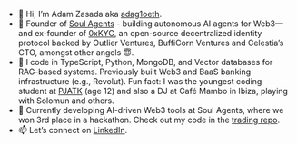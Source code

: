 - 👋 Hi, I’m Adam Zasada aka [adag1oeth](https://www.x.com/adag1oeth/).
- 👀 Founder of [Soul Agents](https://www.x.com/soul_agents/) - building autonomous AI agents for Web3—and ex-founder of [0xKYC](https://www.x.com/0xKYC/), an open-source decentralized identity protocol backed by Outlier Ventures, BuffiCorn Ventures and Celestia’s CTO, amongst other angels 😇.
- 🌱 I code in TypeScript, Python, MongoDB, and Vector databases for RAG-based systems. Previously built Web3 and BaaS banking infrastructure (e.g., Revolut). Fun fact: I was the youngest coding student at [PJATK](https://pja.edu.pl/) (age 12) and also a DJ at Café Mambo in Ibiza, playing with Solomun and others.
- 💞️ Currently developing AI-driven Web3 tools at Soul Agents, where we won 3rd place in a hackathon. Check out my code in the [trading repo](https://www.github.com/adamzasada/trading/).
- 📫 Let’s connect on [LinkedIn](https://www.linkedin.com/in/azasada/).
